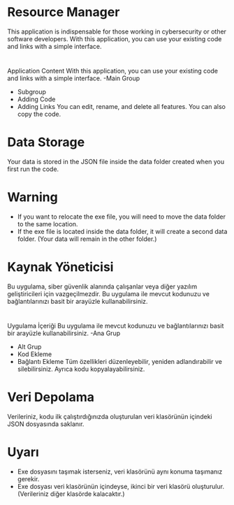 # Resource Manager 
This application is indispensable for those working in cybersecurity or other software developers. With this application, you can use your existing code and links with a simple interface. 
# 
Application Content With this application, you can use your existing code and links with a simple interface. 
-Main Group 
- Subgroup 
- Adding Code 
- Adding Links
You can edit, rename, and delete all features. You can also copy the code. 
# Data Storage 
Your data is stored in the JSON file inside the data folder created when you first run the code. 
# Warning 
- If you want to relocate the exe file, you will need to move the data folder to the same location. 
- If the exe file is located inside the data folder, it will create a second data folder. (Your data will remain in the other folder.)


# Kaynak Yöneticisi
Bu uygulama, siber güvenlik alanında çalışanlar veya diğer yazılım geliştiricileri için vazgeçilmezdir. Bu uygulama ile mevcut kodunuzu ve bağlantılarınızı basit bir arayüzle kullanabilirsiniz.
#
Uygulama İçeriği Bu uygulama ile mevcut kodunuzu ve bağlantılarınızı basit bir arayüzle kullanabilirsiniz.
-Ana Grup
- Alt Grup
- Kod Ekleme
- Bağlantı Ekleme
Tüm özellikleri düzenleyebilir, yeniden adlandırabilir ve silebilirsiniz. Ayrıca kodu kopyalayabilirsiniz.
# Veri Depolama
Verileriniz, kodu ilk çalıştırdığınızda oluşturulan veri klasörünün içindeki JSON dosyasında saklanır.
# Uyarı
- Exe dosyasını taşımak isterseniz, veri klasörünü aynı konuma taşımanız gerekir.
- Exe dosyası veri klasörünün içindeyse, ikinci bir veri klasörü oluşturulur. (Verileriniz diğer klasörde kalacaktır.)
